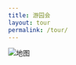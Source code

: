 ```yaml
---
title: 游园会
layout: tour
permalink: /tour/
---
```

![地图](https://res.cloudinary.com/zaigezaigu/image/upload/t_auto_eco_compression/v1662089119/zgzg-io-website/2022%E6%98%A5%E6%99%9A%E6%8B%8D%E6%91%84%E8%8A%B1%E7%B5%AE/IMG-6525_hlmwhp.png)
